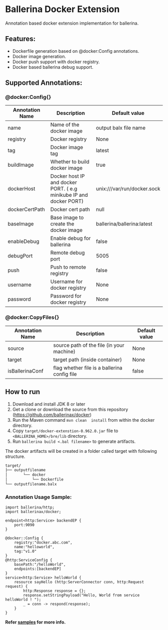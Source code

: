 # Ballerina Docker Extension
 
Annotation based docker extension implementation for ballerina. 

## Features:
- Dockerfile generation based on @docker:Config annotations. 
- Docker image generation. 
- Docker push support with docker registry.
- Docker based ballerina debug support. 

## Supported Annotations:

### @docker:Config{}
|**Annotation Name**|**Description**|**Default value**|
|--|--|--|
|name|Name of the docker image|output balx file name|
|registry|Docker registry|None|
|tag|Docker image tag|latest|
|buildImage|Whether to build docker image|true|
|dockerHost|Docker host IP and docker PORT. ( e.g minikube IP and docker PORT)|unix:///var/run/docker.sock|
|dockerCertPath|Docker cert path|null|
|baseImage|Base image to create the docker image|ballerina/ballerina:latest|
|enableDebug|Enable debug for ballerina|false|
|debugPort|Remote debug port|5005|
|push|Push to remote registry|false|
|username|Username for docker registry|None|
|password|Password for docker registry|None|

### @docker:CopyFiles{}
|**Annotation Name**|**Description**|**Default value**|
|--|--|--|
|source|source path of the file (in your machine)|None|
|target|target path (inside container)|None|
|isBallerinaConf|flag whether file is a ballerina config file|false|


## How to run

1. Download and install JDK 8 or later
2. Get a clone or download the source from this repository (https://github.com/ballerinax/docker)
3. Run the Maven command ``mvn clean  install`` from within the docker directory.
4. Copy ``target/docker-extenstion-0.962.0.jar`` file to ``<BALLERINA_HOME>/bre/lib`` directory.
5. Run ``ballerina build <.bal filename>`` to generate artifacts.

The docker artifacts will be created in a folder called target with following structure.
```bash
target/
├── outputfilename
│   	└── docker
│	      	└── Dockerfile
└── outputfilename.balx
```

### Annotation Usage Sample:
```ballerina
import ballerina/http;
import ballerinax/docker;

endpoint<http:Service> backendEP {
    port:9090
}

@docker::Config {
    registry:"docker.abc.com",
    name:"helloworld",
    tag:"v1.0"
}
@http:ServiceConfig {
    basePath:"/helloWorld",
    endpoints:[backendEP]
}
service<http:Service> helloWorld {
    resource sayHello (http:ServerConnector conn, http:Request request) {
        http:Response response = {};
        response.setStringPayload("Hello, World from service helloWorld ! ");
        _ = conn -> respond(response);
    }
}
```
**Refer [samples](samples) for more info.**